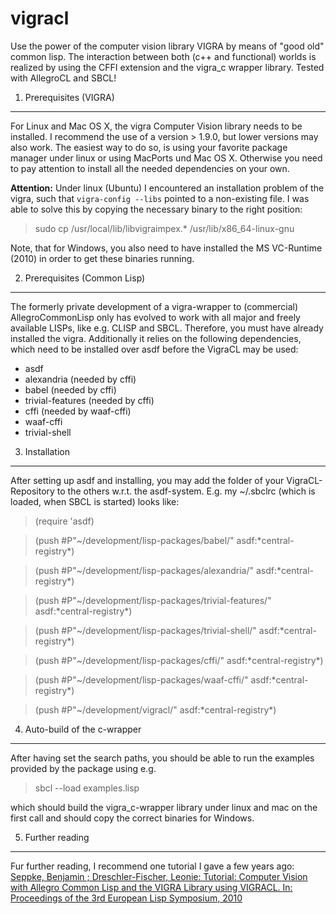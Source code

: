 vigracl
=======

Use the power of the computer vision library VIGRA by means of "good old" common lisp. The interaction between both (c++ and functional) worlds is realized by using the CFFI extension and the vigra_c wrapper library. Tested with AllegroCL and SBCL!

1. Prerequisites (VIGRA)
-----------------------------------

For Linux and Mac OS X, the vigra Computer Vision library needs to be installed. I recommend the use of a version > 1.9.0, but lower versions may also work. The easiest way to do so, is using your favorite package manager under linux or using MacPorts und  Mac OS X. Otherwise you need to pay attention to install all the needed dependencies on your own.

<b>Attention:</b> Under linux (Ubuntu) I encountered an installation problem of the vigra, such that `vigra-config --libs` pointed to a non-existing file. I was able to solve this by copying the necessary binary to the right position:
> sudo cp /usr/local/lib/libvigraimpex.* /usr/lib/x86_64-linux-gnu

Note, that for Windows, you also need to have installed the MS VC-Runtime (2010) in order to get these binaries running.


2. Prerequisites (Common Lisp)
-----------------------------------

The formerly private development of a vigra-wrapper to (commercial) AllegroCommonLisp only has evolved to work with all major and freely available LISPs, like e.g. CLISP and SBCL. Therefore, you must have already installed the vigra. 
Additionally it relies on the following dependencies, which need to be installed over asdf before the VigraCL may be used:
- asdf 
- alexandria (needed by cffi)
- babel (needed by cffi)
- trivial-features (needed by cffi)
- cffi (needed by waaf-cffi)
- waaf-cffi
- trivial-shell

3. Installation
-----------------------------------

After setting up asdf and installing, you may add the folder of your VigraCL-Repository to the others w.r.t. the asdf-system. E.g. my ~/.sbclrc (which is loaded, when SBCL is started) looks like:

> (require 'asdf)              

> (push #P"~/development/lisp-packages/babel/" asdf:\*central-registry*)

> (push #P"~/development/lisp-packages/alexandria/" asdf:\*central-registry*)

> (push #P"~/development/lisp-packages/trivial-features/" asdf:\*central-registry*)

> (push #P"~/development/lisp-packages/trivial-shell/" asdf:\*central-registry*)

> (push #P"~/development/lisp-packages/cffi/" asdf:\*central-registry*)

> (push #P"~/development/lisp-packages/waaf-cffi/" asdf:\*central-registry*)

> (push #P"~/development/vigracl/" asdf:\*central-registry*)

4. Auto-build of the c-wrapper
-----------------------------------

After having set the search paths, you should be able to run the examples provided by the package using e.g.
>  sbcl --load examples.lisp 

which should build the vigra_c-wrapper library under linux and mac on the first call and should copy the correct binaries for Windows.

5. Further reading
-----------------------------------

Fur further reading, I recommend one tutorial I gave a few years ago:
<a href="http://kogs-www.informatik.uni-hamburg.de/~seppke/content/research/publications/2010_seppkeetal_els.pdf">Seppke, Benjamin ; Dreschler-Fischer, Leonie: Tutorial: Computer Vision with Allegro Common Lisp and the VIGRA Library using VIGRACL. In: Proceedings of the 3rd European Lisp Symposium, 2010</a>


